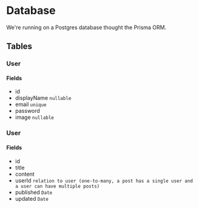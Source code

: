 # Database
We're running on a Postgres database thought the Prisma ORM.

## Tables

### User
#### Fields
- id
- displayName `nullable`
- email `unique`
- password
- image `nullable`

### User
#### Fields
- id
- title
- content
- userId `relation to user (one-to-many, a post has a single user and a user can have multiple posts)`
- published `Date`
- updated `Date`



